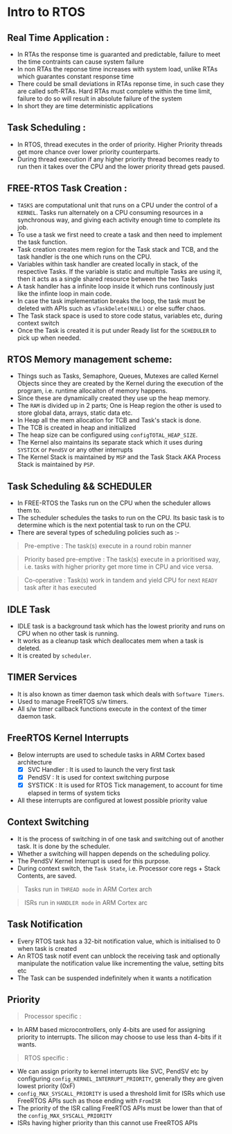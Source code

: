 # Intro to RTOS

## Real Time Application :

- In RTAs the response time is guaranted and predictable, failure to meet the time contraints can cause system failure
- In non RTAs the reponse time increases with system load, unlike RTAs which guarantes constant response time
- There could be small deviations in RTAs reponse time, in such case they are called soft-RTAs. Hard RTAs must complete within the time limit, failure to do so will result in absolute failure of the system
- In short they are time deterministic applications

## Task Scheduling :

- In RTOS, thread executes in the order of priority. Higher Priority threads get more chance over lower priority counterparts.
- During thread execution if any higher priority thread becomes ready to run then it takes over the CPU and the lower priority thread gets paused.

## FREE-RTOS Task Creation :

- ```TASKS``` are computational unit that runs on a CPU under the control of a ```KERNEL```. Tasks run alternately on a CPU consuming resources in a synchronous way, and giving each activity enough time to complete its job.
- To use a task we first need to create a task and then need to implement the task function.
- Task creation creates mem region for the Task stack and TCB, and the task handler is the one which runs on the CPU.
- Variables within task handler are created locally in stack, of the respective Tasks. If the variable is static and multiple Tasks are using it, then it acts as a single shared resource between the two Tasks
- A task handler has a infinite loop inside it which runs continously just like the infinte loop in main code.
- In case the task implementation breaks the loop, the task must be deleted with APIs such as ```vTaskDelete(NULL)``` or else suffer chaos.
- The Task stack space is used to store code status, variables etc, during context switch
- Once the Task is created it is put under Ready list for the ```SCHEDULER``` to pick up when needed.

## RTOS Memory management scheme:

- Things such as Tasks, Semaphore, Queues, Mutexes are called Kernel Objects since they are created by the Kernel during the execution of the program, i.e. runtime allocaiton of memory happens.
- Since these are dynamically created they use up the heap memory.
- The ```RAM``` is divided up in 2 parts; One is Heap region the other is used to store global data, arrays, static data etc.
- In Heap all the mem allocation for TCB and Task's stack is done.
- The TCB is created in heap and initialized
- The heap size can be configured using ```configTOTAL_HEAP_SIZE```.
- The Kernel also maintains its separate stack which it uses during ```SYSTICK``` or ```PendSV``` or any other interrupts
- The Kernel Stack is maintained by ```MSP``` and the Task Stack AKA Process Stack is maintained by ```PSP```.

## Task Scheduling && SCHEDULER

- In FREE-RTOS the Tasks run on the CPU when the scheduler allows them to.
- The scheduler schedules the tasks to run on the CPU. Its basic task is to determine which is the next potential task to run on the CPU.
- There are several types of scheduling policies such as :-
> Pre-emptive :
	The task(s) execute in a round robin manner

> Priority based pre-emptive :
	The task(s) execute in a prioritised way, i.e. tasks with higher priority get more time in CPU and vice versa.

> Co-operative :
	Task(s) work in tandem and yield CPU for next ```READY``` task after it has executed

## IDLE Task

- IDLE task is a background task which has the lowest priority and runs on CPU when no other task is running.
- It works as a cleanup task which deallocates mem when a task is deleted.
- It is created by ```scheduler```.

## TIMER Services

- It is also known as timer daemon task which deals with ```Software Timers```.
- Used to manage FreeRTOS s/w timers.
- All s/w timer callback functions execute in the context of the timer daemon task.

## FreeRTOS Kernel Interrupts

- Below interrupts are used to schedule tasks in ARM Cortex based architecture
	- [x] SVC Handler	: It is used to launch the very first task
	- [x] PendSV		: It is used for context switching purpose
	- [x] SYSTICK		: It is used for RTOS Tick management, to account for time elapsed in terms of system ticks

- All these interrupts are configured at lowest possible priority value

## Context Switching

- It is the process of switching in of one task and switching out of another task. It is done by the scheduler.
- Whether a switching will happen depends on the scheduling policy.
- The PendSV Kernel Interrupt is used for this purpose.
- During context switch, the ```Task State```, i.e. Processor core regs + Stack Contents, are saved.
> Tasks run in ```THREAD mode```  in ARM Cortex arch

> ISRs run in ```HANDLER mode``` in ARM Cortex arc

## Task Notification

- Every RTOS task has a 32-bit notification value, which is initialised to 0 when task is created
- An RTOS task notif event can unblock the receiving task and optionally manipulate the notification value like incrementing the value, setting bits etc
- The Task can be suspended indefinitely when it wants a notification

## Priority

> Processor specific :
- In ARM based microcontrollers, only 4-bits are used for assigning priority to interrupts. The silicon may choose to use less than 4-bits if it wants.

> RTOS specific :
- We can assign priority to kernel interrupts like SVC, PendSV etc by configuring ```config_KERNEL_INTERRUPT_PRIORITY```, generally they are given lowest priority (0xF)
- ```config_MAX_SYSCALL_PRIORITY``` is used a threshold limit for ISRs which use FreeRTOS APIs such as those ending with ```FromISR```
- The priority of the ISR calling FreeRTOS APIs must be lower than that of the  ```config_MAX_SYSCALL_PRIORITY```
- ISRs having higher priority than this cannot use FreeRTOS APIs
